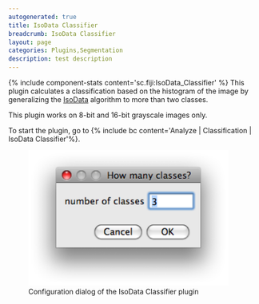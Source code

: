 ```yaml
---
autogenerated: true
title: IsoData Classifier
breadcrumb: IsoData Classifier
layout: page
categories: Plugins,Segmentation
description: test description
---
```


{% include component-stats content='sc.fiji:IsoData\_Classifier' %} This plugin calculates a classification based on the histogram of the image by generalizing the [IsoData](IsoData) algorithm to more than two classes.

This plugin works on 8-bit and 16-bit grayscale images only.

To start the plugin, go to {% include bc content='Analyze | Classification | IsoData Classifier'%}.

<figure><img src="/media/IsoData Classifier.png" title="Configuration dialog of the IsoData Classifier plugin" width="400" alt="Configuration dialog of the IsoData Classifier plugin" /><figcaption aria-hidden="true">Configuration dialog of the IsoData Classifier plugin</figcaption></figure>

 
